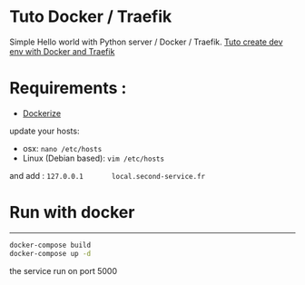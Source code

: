 # Tuto Docker / Traefik
Simple Hello world with Python server / Docker / Traefik.
[Tuto create dev env with Docker and Traefik](https://medium.com/@fredericleaux/tuto-monter-un-environnement-de-dev-docker-avec-traefik-et-oauth2-pr%C3%AAt-pour-le-micro-service-12f78874d79c)

# Requirements :
- [Dockerize](https://github.com/fleox/dockerized)

update your hosts:
- osx: `nano /etc/hosts`
- Linux (Debian based): `vim /etc/hosts`

and add : `127.0.0.1       local.second-service.fr`

# Run with docker
------------

```bash
docker-compose build
docker-compose up -d
```

the service run on port 5000